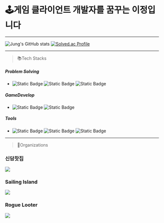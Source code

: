 # 🕹️게임 클라이언트 개발자를 꿈꾸는 이정입니다 
---
  ![Jung's GitHub stats](https://github-readme-stats.vercel.app/api?username=leejung7308&show_icons=true&theme=dark) 
  [![Solved.ac Profile](http://mazassumnida.wtf/api/v2/generate_badge?boj=leekkzzzz)](https://solved.ac/leekkzzzz/)
  
---
>📚Tech Stacks
##### Problem Solving
- ![Static Badge](https://img.shields.io/badge/c-A8B9CC?style=for-the-badge&logo=c&logoColor=black) ![Static Badge](https://img.shields.io/badge/c++-00599C?style=for-the-badge&logo=c%2B%2B&logoColor=white) ![Static Badge](https://img.shields.io/badge/python-3670A0?style=for-the-badge&logo=python&logoColor=ffdd54)
##### GameDevelop
- ![Static Badge](https://img.shields.io/badge/unity-FFFFFF?style=for-the-badge&logo=unity&logoColor=black) ![Static Badge](https://img.shields.io/badge/c%23-000000.svg?style=for-the-badge&logo=c-sharp&logoColor=white)
##### Tools
- ![Static Badge](https://img.shields.io/badge/github-181717?style=for-the-badge&logo=github&logoColor=white) ![Static Badge](https://img.shields.io/badge/vscode-0077FF?style=for-the-badge&logoColor=white) ![Static Badge](https://img.shields.io/badge/visualstudio-7239B3?style=for-the-badge&logoColor=white) 
---
> 🏢Organizations
### 신담찻집
<a href="https://github.com/Project-GM"><img src="https://avatars.githubusercontent.com/u/162017922?s=200&v=4"></a>
### Sailing Island
<a href="https://github.com/2024-Nexon-GameJam/Nexon-Gamejam"><img src="https://avatars.githubusercontent.com/u/175385715?s=200&v=4"></a>
### Rogue Looter
<a href="https://github.com/RogueLooter"><img src="https://avatars.githubusercontent.com/u/177748023?s=200&v=4"></a>
<!--
**leejung7308/leejung7308** is a ✨ _special_ ✨ repository because its `README.md` (this file) appears on your GitHub profile.

Here are some ideas to get you started:

- 🔭 I’m currently working on ...
- 🌱 I’m currently learning ...
- 👯 I’m looking to collaborate on ...
- 🤔 I’m looking for help with ...
- 💬 Ask me about ...
- 📫 How to reach me: ...
- 😄 Pronouns: ...
- ⚡ Fun fact: ...
-->

